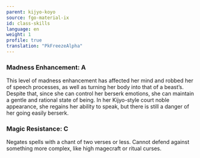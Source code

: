```yaml
---
parent: kijyo-koyo
source: fgo-material-ix
id: class-skills
language: en
weight: 1
profile: true
translation: "PkFreezeAlpha"
---
```


### Madness Enhancement: A

This level of madness enhancement has affected her mind and robbed her of speech processes, as well as turning her body into that of a beast’s. Despite that, since she can control her berserk emotions, she can maintain a gentle and rational state of being.
In her Kijyo-style court noble appearance, she regains her ability to speak, but there is still a danger of her going easily berserk.

### Magic Resistance: C

Negates spells with a chant of two verses or less. Cannot defend against something more complex, like high magecraft or ritual curses.
